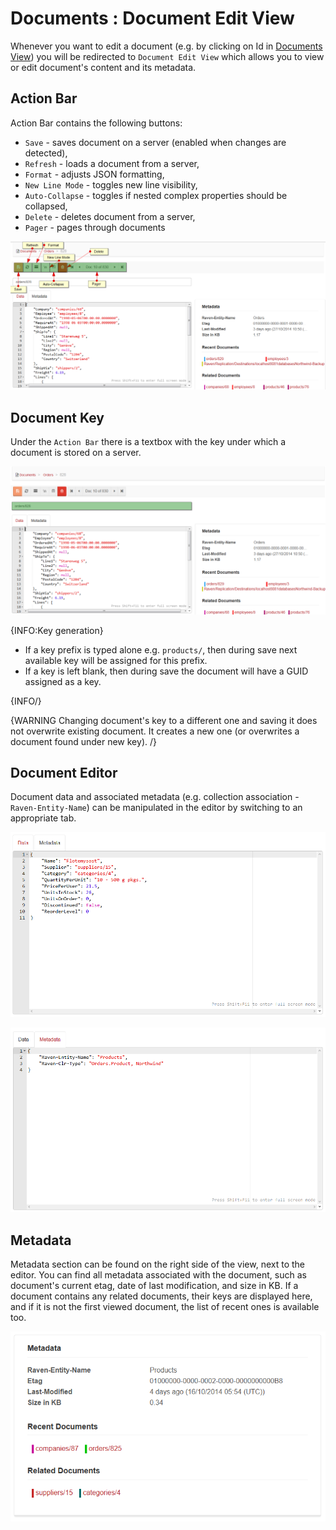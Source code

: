 # Documents : Document Edit View

Whenever you want to edit a document (e.g. by clicking on Id in [Documents View](../../../studio/overview/documents/documents-view)) you will be redirected to `Document Edit View` which allows you to view or edit document's content and its metadata.

## Action Bar

Action Bar contains the following buttons:

- `Save` - saves document on a server (enabled when changes are detected),
- `Refresh` - loads a document from a server,
- `Format` - adjusts JSON formatting,
- `New Line Mode` - toggles new line visibility,
- `Auto-Collapse` - toggles if nested complex properties should be collapsed,
- `Delete` - deletes document from a server,
- `Pager` - pages through documents

![Figure 1. Studio. Document Edit View. Action Bar.](images/document-edit-view-action-bar.png)  

## Document Key

Under the `Action Bar` there is a textbox with the key under which a document is stored on  a server.

![Figure 2. Studio. Document Edit View. Document Key.](images/document-edit-view-document-key.png)  

{INFO:Key generation}

- If a key prefix is typed alone e.g. `products/`, then during save next available key will be assigned for this prefix.
- If a key is left blank, then during save the document will have a GUID assigned as a key.

{INFO/}

{WARNING Changing document's key to a different one and saving it does not overwrite existing document. It creates a new one (or overwrites a document found under new key). /}

## Document Editor

Document data and associated metadata (e.g. collection association - `Raven-Entity-Name`) can be manipulated in the editor by switching to an appropriate tab.

![Figure 3. Studio. Document Edit View. Data tab.](images/document-edit-view-data-tab.png)  

![Figure 4. Studio. Document Edit View. Metadata tab.](images/document-edit-view-metadata-tab.png)  

## Metadata

Metadata section can be found on the right side of the view, next to the editor. You can find all metadata associated with the document, such as document's current etag, date of last modification, and size in KB. If a document contains any related documents, their keys are displayed here, and if it is not the first viewed document, the list of recent ones is available too.

![Figure 5. Studio. Document Edit View. Metadata.](images/document-edit-view-metadata.png)  



